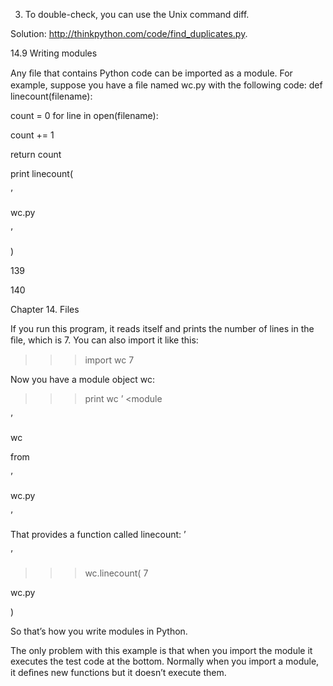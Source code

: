 3. To double-check, you can use the Unix command diff.

Solution: http://thinkpython.com/code/find_duplicates.py.

14.9 Writing modules

Any ﬁle that contains Python code can be imported as a module. For example, suppose you have a ﬁle named wc.py with the following code: def linecount(filename):

count = 0 for line in open(filename):

count += 1

return count

print linecount(

’

wc.py

’

)

139

140

Chapter 14. Files

If you run this program, it reads itself and prints the number of lines in the ﬁle, which is 7. You can also import it like this:

>>> import wc 7

Now you have a module object wc:

>>> print wc ’ <module

’

wc

from

’

wc.py

’

>

That provides a function called linecount: ’

’

>>> wc.linecount( 7

wc.py

)

So that’s how you write modules in Python.

The only problem with this example is that when you import the module it executes the test code at the bottom. Normally when you import a module, it deﬁnes new functions but it doesn’t execute them.